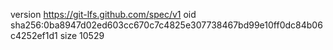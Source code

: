 version https://git-lfs.github.com/spec/v1
oid sha256:0ba8947d02ed603cc670c7c4825e307738467bd99e10ff0dc84b06c4252ef1d1
size 10529
